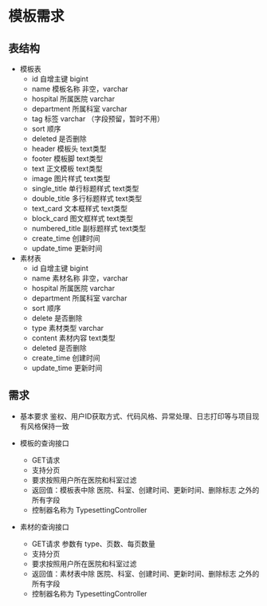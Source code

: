 # 模板需求

## 表结构
- 模板表
  - id 自增主键 bigint
  - name 模板名称 非空，varchar
  - hospital 所属医院 varchar
  - department 所属科室 varchar
  - tag 标签 varchar （字段预留，暂时不用）
  - sort 顺序
  - deleted 是否删除
  - header 模板头 text类型
  - footer 模板脚 text类型
  - text 正文模板 text类型
  - image 图片样式 text类型
  - single_title 单行标题样式 text类型
  - double_title 多行标题样式 text类型
  - text_card 文本框样式 text类型
  - block_card 图文框样式 text类型
  - numbered_title 副标题样式 text类型
  - create_time 创建时间
  - update_time 更新时间
- 素材表
  - id 自增主键 bigint
  - name 素材名称 非空，varchar
  - hospital 所属医院 varchar
  - department 所属科室 varchar
  - sort 顺序
  - delete 是否删除
  - type 素材类型 varchar 
  - content 素材内容 text类型
  - deleted 是否删除
  - create_time 创建时间
  - update_time 更新时间

## 需求
- 基本要求
    鉴权、用户ID获取方式、代码风格、异常处理、日志打印等与项目现有风格保持一致
- 模板的查询接口
  - GET请求
  - 支持分页
  - 要求按照用户所在医院和科室过滤
  - 返回值：模板表中除 医院、科室、创建时间、更新时间、删除标志 之外的所有字段
  - 控制器名称为 TypesettingController

- 素材的查询接口
  - GET请求 参数有 type、页数、每页数量
  - 支持分页
  - 要求按照用户所在医院和科室过滤
  - 返回值：素材表中除 医院、科室、创建时间、更新时间、删除标志 之外的所有字段
  - 控制器名称为 TypesettingController

  
